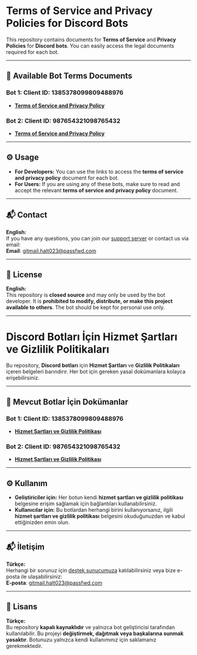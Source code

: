 # Terms of Service and Privacy Policies for Discord Bots
This repository contains documents for **Terms of Service** and **Privacy Policies** for **Discord bots**. You can easily access the legal documents required for each bot.

---

## 📑 Available Bot Terms Documents

### Bot 1: **Client ID: 1385378099809488976**
- [**Terms of Service and Privacy Policy**](./legal/1385378099809488976.md)

### Bot 2: **Client ID: 987654321098765432**
- [**Terms of Service and Privacy Policy**](./legal/1349489021986017453.md)

---

## ⚙️ Usage

- **For Developers:** You can use the links to access the **terms of service and privacy policy** document for each bot.
- **For Users:** If you are using any of these bots, make sure to read and accept the relevant **terms of service and privacy policy** document.

---

## 📬 Contact
**English:**  
If you have any questions, you can join our [support server](https://discord.gg/54XrPyCuFx) or contact us via email:  
**Email**: [gitmail.halt023@passfwd.com](mailto:gitmail.halt023@passfwd.com)

---

## 📝 License

**English:**  
This repository is **closed source** and may only be used by the bot developer. It is **prohibited to modify, distribute, or make this project available to others**. The bot should be kept for personal use only.

---

# Discord Botları İçin Hizmet Şartları ve Gizlilik Politikaları
Bu repository, **Discord botları** için **Hizmet Şartları** ve **Gizlilik Politikaları** içeren belgeleri barındırır. Her bot için gereken yasal dokümanlara kolayca erişebilirsiniz.

---

## 📑 Mevcut Botlar İçin Dokümanlar

### Bot 1: **Client ID: 1385378099809488976**
- [**Hizmet Şartları ve Gizlilik Politikası**](./legal/1385378099809488976.md)

### Bot 2: **Client ID: 987654321098765432**
- [**Hizmet Şartları ve Gizlilik Politikası**](./legal/1349489021986017453.md)

---

## ⚙️ Kullanım

- **Geliştiriciler için:** Her botun kendi **hizmet şartları ve gizlilik politikası** belgesine erişim sağlamak için bağlantıları kullanabilirsiniz.
- **Kullanıcılar için:** Bu botlardan herhangi birini kullanıyorsanız, ilgili **hizmet şartları ve gizlilik politikası** belgesini okuduğunuzdan ve kabul ettiğinizden emin olun.

---

## 📬 İletişim
**Türkçe:**  
Herhangi bir sorunuz için [destek sunucumuza](https://discord.gg/54XrPyCuFx) katılabilirsiniz veya bize e-posta ile ulaşabilirsiniz:  
**E-posta**: [gitmail.halt023@passfwd.com](mailto:gitmail.halt023@passfwd.com)

---

## 📝 Lisans

**Türkçe:**  
Bu repository **kapalı kaynaklıdır** ve yalnızca bot geliştiricisi tarafından kullanılabilir. Bu projeyi **değiştirmek, dağıtmak veya başkalarına sunmak yasaktır**. Botunuzu yalnızca kendi kullanımınız için saklamanız gerekmektedir.
